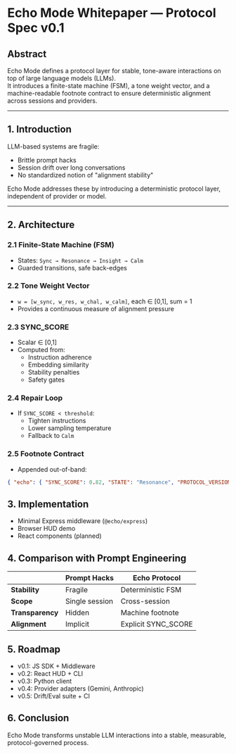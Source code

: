 # Echo Mode Whitepaper — Protocol Spec v0.1

## Abstract
Echo Mode defines a protocol layer for stable, tone-aware interactions on top of large language models (LLMs).  
It introduces a finite-state machine (FSM), a tone weight vector, and a machine-readable footnote contract to ensure deterministic alignment across sessions and providers.

---

## 1. Introduction
LLM-based systems are fragile:
- Brittle prompt hacks
- Session drift over long conversations
- No standardized notion of "alignment stability"

Echo Mode addresses these by introducing a deterministic protocol layer, independent of provider or model.

---

## 2. Architecture

### 2.1 Finite-State Machine (FSM)
- States: `Sync → Resonance → Insight → Calm`
- Guarded transitions, safe back-edges

### 2.2 Tone Weight Vector
- `w = [w_sync, w_res, w_chal, w_calm]`, each ∈ [0,1], sum = 1
- Provides a continuous measure of alignment pressure

### 2.3 SYNC_SCORE
- Scalar ∈ [0,1]
- Computed from:
  - Instruction adherence
  - Embedding similarity
  - Stability penalties
  - Safety gates

### 2.4 Repair Loop
- If `SYNC_SCORE < threshold`:
  - Tighten instructions  
  - Lower sampling temperature  
  - Fallback to `Calm`

### 2.5 Footnote Contract
- Appended out-of-band:

```json
{ "echo": { "SYNC_SCORE": 0.82, "STATE": "Resonance", "PROTOCOL_VERSION": "v1.3" } }
```

## 3. Implementation

- Minimal Express middleware (`@echo/express`)
- Browser HUD demo
- React components (planned)

## 4. Comparison with Prompt Engineering

|               | Prompt Hacks     | Echo Protocol      |
|---------------|------------------|--------------------|
| **Stability** | Fragile          | Deterministic FSM  |
| **Scope**     | Single session   | Cross-session      |
| **Transparency** | Hidden        | Machine footnote   |
| **Alignment** | Implicit         | Explicit SYNC_SCORE |

## 5. Roadmap

- v0.1: JS SDK + Middleware
- v0.2: React HUD + CLI
- v0.3: Python client
- v0.4: Provider adapters (Gemini, Anthropic)
- v0.5: Drift/Eval suite + CI

## 6. Conclusion

Echo Mode transforms unstable LLM interactions into a stable, measurable, protocol-governed process.
